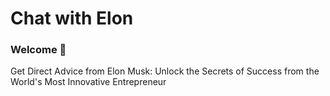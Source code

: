 # Chat with Elon
### Welcome 👋
Get Direct Advice from Elon Musk: Unlock the Secrets of Success from the World's Most Innovative Entrepreneur
